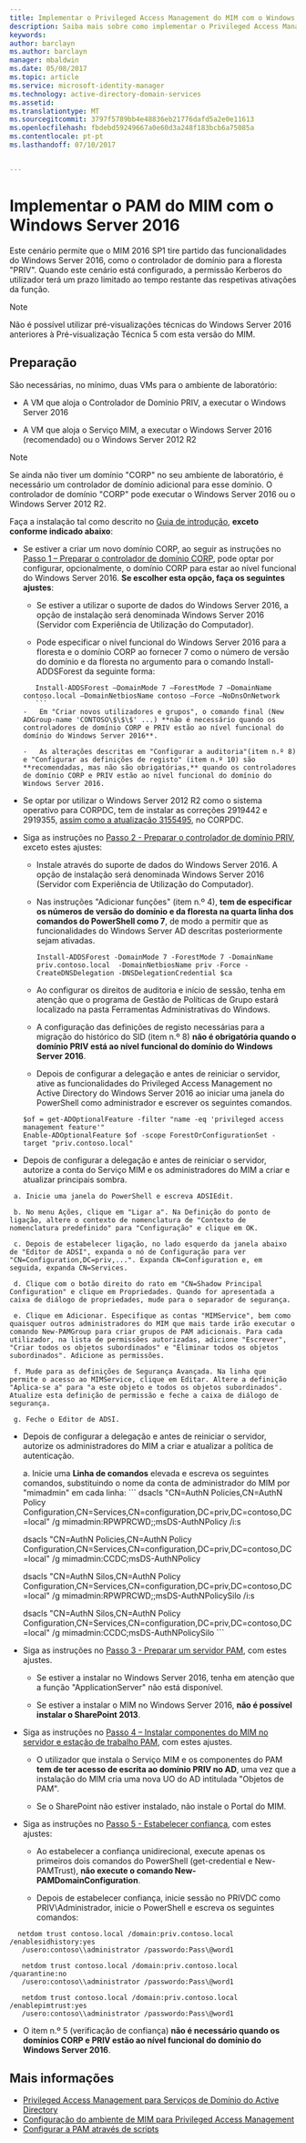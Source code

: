 ```yaml
---
title: Implementar o Privileged Access Management do MIM com o Windows Server 2016 | Documentos da Microsoft
description: Saiba mais sobre como implementar o Privileged Access Management com o Windows Server 2016
keywords: 
author: barclayn
ms.author: barclayn
manager: mbaldwin
ms.date: 05/08/2017
ms.topic: article
ms.service: microsoft-identity-manager
ms.technology: active-directory-domain-services
ms.assetid: 
ms.translationtype: MT
ms.sourcegitcommit: 3797f5789bb4e48836eb21776dafd5a2e0e11613
ms.openlocfilehash: fbdebd59249667a0e60d3a248f183bcb6a75085a
ms.contentlocale: pt-pt
ms.lasthandoff: 07/10/2017


---
```




# Implementar o PAM do MIM com o Windows Server 2016
<a id="deploy-mim-pam-with-windows-server-2016" class="xliff"></a>


Este cenário permite que o MIM 2016 SP1 tire partido das funcionalidades do Windows Server 2016, como o controlador de domínio para a floresta "PRIV".  Quando este cenário está configurado, a permissão Kerberos do utilizador terá um prazo limitado ao tempo restante das respetivas ativações da função. 

>[!Note]
Não é possível utilizar pré-visualizações técnicas do Windows Server 2016 anteriores à Pré-visualização Técnica 5 com esta versão do MIM.

## Preparação
<a id="preparation" class="xliff"></a>

São necessárias, no mínimo, duas VMs para o ambiente de laboratório:

-   A VM que aloja o Controlador de Domínio PRIV, a executar o Windows Server 2016

-   A VM que aloja o Serviço MIM, a executar o Windows Server 2016 (recomendado) ou o Windows Server 2012 R2

>[!NOTE]
Se ainda não tiver um domínio "CORP" no seu ambiente de laboratório, é necessário um controlador de domínio adicional para esse domínio. O controlador de domínio "CORP" pode executar o Windows Server 2016 ou o Windows Server 2012 R2.


Faça a instalação tal como descrito no [Guia de introdução](privileged-identity-management-for-active-directory-domain-services.md), **exceto conforme indicado abaixo**:

-   Se estiver a criar um novo domínio CORP, ao seguir as instruções no [Passo 1 – Preparar o controlador de domínio CORP](step-1-prepare-corp-domain.md), pode optar por configurar, opcionalmente, o domínio CORP para estar ao nível funcional do Windows Server 2016. **Se escolher esta opção, faça os seguintes ajustes**:

    -   Se estiver a utilizar o suporte de dados do Windows Server 2016, a opção de instalação será denominada Windows Server 2016 (Servidor com Experiência de Utilização do Computador).

    -   Pode especificar o nível funcional do Windows Server 2016 para a floresta e o domínio CORP ao fornecer 7 como o número de versão do domínio e da floresta no argumento para o comando Install-ADDSForest da seguinte forma:
     ```
        Install-ADDSForest –DomainMode 7 –ForestMode 7 –DomainName contoso.local –DomainNetbiosName contoso –Force –NoDnsOnNetwork
        ```
    -   Em "Criar novos utilizadores e grupos", o comando final (New ADGroup-name 'CONTOSO\$\$\$' ...) **não é necessário quando os controladores de domínio CORP e PRIV estão ao nível funcional do domínio do Windows Server 2016**.

    -   As alterações descritas em "Configurar a auditoria"(item n.º 8) e "Configurar as definições de registo" (item n.º 10) são **recomendadas, mas não são obrigatórias,** quando os controladores de domínio CORP e PRIV estão ao nível funcional do domínio do Windows Server 2016.

-   Se optar por utilizar o Windows Server 2012 R2 como o sistema operativo para CORPDC, tem de instalar as correções 2919442 e 2919355, [assim como a atualização 3155495](http://support.microsoft.com/kb/3156418), no CORPDC.

-   Siga as instruções no [Passo 2 - Preparar o controlador de domínio PRIV](step-2-prepare-priv-domain-controller.md), exceto estes ajustes:

    -   Instale através do suporte de dados do Windows Server 2016. A opção de instalação será denominada Windows Server 2016 (Servidor com Experiência de Utilização do Computador).

    -   Nas instruções "Adicionar funções" (item n.º 4), **tem de especificar os números de versão do domínio e da floresta na quarta linha dos comandos do PowerShell como 7**, de modo a permitir que as funcionalidades do Windows Server AD descritas posteriormente sejam ativadas.

        ```
        Install-ADDSForest -DomainMode 7 -ForestMode 7 -DomainName priv.contoso.local  -DomainNetbiosName priv -Force -CreateDNSDelegation -DNSDelegationCredential $ca
        ```  

    -   Ao configurar os direitos de auditoria e início de sessão, tenha em atenção que o programa de Gestão de Políticas de Grupo estará localizado na pasta Ferramentas Administrativas do Windows.

    -   A configuração das definições de registo necessárias para a migração do histórico do SID (item n.º 8) **não é obrigatória quando o domínio PRIV está ao nível funcional do domínio do Windows Server 2016**.

    -   Depois de configurar a delegação e antes de reiniciar o servidor, ative as funcionalidades do Privileged Access Management no Active Directory do Windows Server 2016 ao iniciar uma janela do PowerShell como administrador e escrever os seguintes comandos.

    ```
    $of = get-ADOptionalFeature -filter "name -eq 'privileged access management feature'"
    Enable-ADOptionalFeature $of -scope ForestOrConfigurationSet -target "priv.contoso.local"
    ```

  -   Depois de configurar a delegação e antes de reiniciar o servidor, autorize a conta do Serviço MIM e os administradores do MIM a criar e atualizar principais sombra.

     a. Inicie uma janela do PowerShell e escreva ADSIEdit.

     b. No menu Ações, clique em "Ligar a". Na Definição do ponto de ligação, altere o contexto de nomenclatura de "Contexto de nomenclatura predefinido" para "Configuração" e clique em OK.

     c. Depois de estabelecer ligação, no lado esquerdo da janela abaixo de "Editor de ADSI", expanda o nó de Configuração para ver "CN=Configuration,DC=priv,...". Expanda CN=Configuration e, em seguida, expanda CN=Services.

     d. Clique com o botão direito do rato em "CN=Shadow Principal Configuration" e clique em Propriedades. Quando for apresentada a caixa de diálogo de propriedades, mude para o separador de segurança.

     e. Clique em Adicionar. Especifique as contas "MIMService", bem como quaisquer outros administradores do MIM que mais tarde irão executar o comando New-PAMGroup para criar grupos de PAM adicionais. Para cada utilizador, na lista de permissões autorizadas, adicione "Escrever", "Criar todos os objetos subordinados" e "Eliminar todos os objetos subordinados". Adicione as permissões.

     f. Mude para as definições de Segurança Avançada. Na linha que permite o acesso ao MIMService, clique em Editar. Altere a definição "Aplica-se a" para "a este objeto e todos os objetos subordinados". Atualize esta definição de permissão e feche a caixa de diálogo de segurança.

     g. Feche o Editor de ADSI.

 -   Depois de configurar a delegação e antes de reiniciar o servidor, autorize os administradores do MIM a criar e atualizar a política de autenticação.

     a.  Inicie uma **Linha de comandos** elevada e escreva os seguintes comandos, substituindo o nome da conta de administrador do MIM por "mimadmin" em cada linha:
    ```
       dsacls "CN=AuthN Policies,CN=AuthN Policy
       Configuration,CN=Services,CN=configuration,DC=priv,DC=contoso,DC=local" /g
       mimadmin:RPWPRCWD;;msDS-AuthNPolicy /i:s

       dsacls "CN=AuthN Policies,CN=AuthN Policy
       Configuration,CN=Services,CN=configuration,DC=priv,DC=contoso,DC=local" /g
       mimadmin:CCDC;msDS-AuthNPolicy

       dsacls "CN=AuthN Silos,CN=AuthN Policy
       Configuration,CN=Services,CN=configuration,DC=priv,DC=contoso,DC=local" /g
       mimadmin:RPWPRCWD;;msDS-AuthNPolicySilo /i:s

       dsacls "CN=AuthN Silos,CN=AuthN Policy
       Configuration,CN=Services,CN=configuration,DC=priv,DC=contoso,DC=local" /g
       mimadmin:CCDC;msDS-AuthNPolicySilo
    ```


-   Siga as instruções no [Passo 3 - Preparar um servidor PAM](step-3-prepare-pam-server.md), com estes ajustes.

    -   Se estiver a instalar no Windows Server 2016, tenha em atenção que a função "ApplicationServer" não está disponível.

    -   Se estiver a instalar o MIM no Windows Server 2016, **não é possível instalar o SharePoint 2013**.

-   Siga as instruções no [Passo 4 – Instalar componentes do MIM no servidor e estação de trabalho PAM](step-4-install-mim-components-on-pam-server.md), com estes ajustes.

    -   O utilizador que instala o Serviço MIM e os componentes do PAM **tem de ter acesso de escrita ao domínio PRIV no AD**, uma vez que a instalação do MIM cria uma nova UO do AD intitulada "Objetos de PAM".

    -   Se o SharePoint não estiver instalado, não instale o Portal do MIM.

-   Siga as instruções no [Passo 5 - Estabelecer confiança](step-5-establish-trust-between-priv-corp-forests.md), com estes ajustes:

    -   Ao estabelecer a confiança unidirecional, execute apenas os primeiros dois comandos do PowerShell (get-credential e New-PAMTrust), **não execute o comando New-PAMDomainConfiguration**.

    -   Depois de estabelecer confiança, inicie sessão no PRIVDC como PRIV\\Administrador, inicie o PowerShell e escreva os seguintes comandos:
  ```
    netdom trust contoso.local /domain:priv.contoso.local /enablesidhistory:yes
     /usero:contoso\\administrator /passwordo:Pass\@word1

     netdom trust contoso.local /domain:priv.contoso.local /quarantine:no
     /usero:contoso\\administrator /passwordo:Pass\@word1  

     netdom trust contoso.local /domain:priv.contoso.local /enablepimtrust:yes
     /usero:contoso\\administrator /passwordo:Pass\@word1
  ```

-   O item n.º 5 (verificação de confiança) **não é necessário quando os domínios CORP e PRIV estão ao nível funcional do domínio do Windows Server 2016**.

## Mais informações
<a id="more-information" class="xliff"></a>

- [Privileged Access Management para Serviços de Domínio do Active Directory](privileged-identity-management-for-active-directory-domain-services.md)
- [Configuração do ambiente de MIM para Privileged Access Management](configuring-mim-environment-for-pam.md)
- [Configurar a PAM através de scripts](sp1-pam-configure-using-scripts.md)


